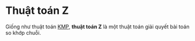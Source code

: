 # Thuật toán Z

Giống như thuật toán [KMP](kmp.md), **thuật toán Z** là một thuật toán giải quyết bài toán so khớp chuỗi.